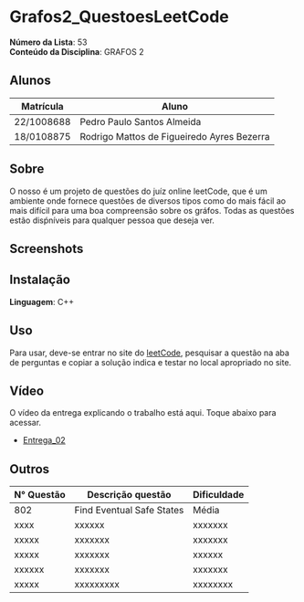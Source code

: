 # Grafos2_QuestoesLeetCode

**Número da Lista**: 53<br>
**Conteúdo da Disciplina**: GRAFOS 2<br>

## Alunos
|Matrícula | Aluno |
| -- | -- |
| 22/1008688  |  Pedro Paulo Santos Almeida |
| 18/0108875  |  Rodrigo Mattos de Figueiredo Ayres Bezerra |

## Sobre 
O nosso é um projeto de questões do juíz online leetCode, que é um ambiente onde fornece questões de diversos tipos como do mais fácil ao mais difícil para uma boa compreensão sobre os gráfos. Todas as questões estão disṕníveis para qualquer pessoa que deseja ver. 

## Screenshots

## Instalação 
**Linguagem**: C++<br>


## Uso 
Para usar, deve-se entrar no site do [leetCode](https://leetcode.com/), pesquisar a questão na aba de perguntas e copiar a solução indica e testar no local apropriado no site.

## Vídeo 
O vídeo da entrega explicando o trabalho está aqui. Toque abaixo para acessar.

- [Entrega_02]()
## Outros 
| N° Questão | Descrição questão | Dificuldade |
| --- | ------- | ---------- |
| 802 | Find Eventual Safe States  |   Média |
| xxxx  | xxxxxx   |   xxxxxxx      |
| xxxxx | xxxxxxx   |   xxxxxxx      |
| xxxxx    | xxxxxxx  |  xxxxxx      |
| xxxxxx   | xxxxxxx  |   xxxxxxx       |
| xxxxx  | xxxxxxxxx  |  xxxxxxxx    |
